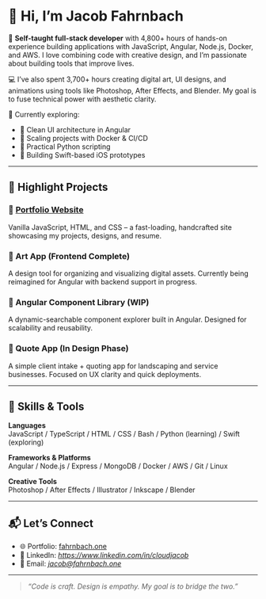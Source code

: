 # 👋 Hi, I’m Jacob Fahrnbach

🎯 **Self-taught full-stack developer** with 4,800+ hours of hands-on experience building applications with JavaScript, Angular, Node.js, Docker, and AWS. I love combining code with creative design, and I’m passionate about building tools that improve lives.

💻 I’ve also spent 3,700+ hours creating digital art, UI designs, and animations using tools like Photoshop, After Effects, and Blender. My goal is to fuse technical power with aesthetic clarity.

🌱 Currently exploring:
- 🧠 Clean UI architecture in Angular
- 🧰 Scaling projects with Docker & CI/CD
- 🐍 Practical Python scripting
- 📱 Building Swift-based iOS prototypes

---

## 🚀 Highlight Projects

### 🔗 [Portfolio Website](https://fahrnbach.one)
Vanilla JavaScript, HTML, and CSS – a fast-loading, handcrafted site showcasing my projects, designs, and resume.

### 🎨 Art App (Frontend Complete)
A design tool for organizing and visualizing digital assets. Currently being reimagined for Angular with backend support in progress.

### 🧩 Angular Component Library (WIP)
A dynamic-searchable component explorer built in Angular. Designed for scalability and reusability.

### 🧾 Quote App (In Design Phase)
A simple client intake + quoting app for landscaping and service businesses. Focused on UX clarity and quick deployments.

---

## 🧠 Skills & Tools

**Languages**  
JavaScript / TypeScript / HTML / CSS / Bash / Python (learning) / Swift (exploring)

**Frameworks & Platforms**  
Angular / Node.js / Express / MongoDB / Docker / AWS / Git / Linux

**Creative Tools**  
Photoshop / After Effects / Illustrator / Inkscape / Blender

---

## 📬 Let’s Connect

- 🌐 Portfolio: [fahrnbach.one](https://fahrnbach.one)
- 💼 LinkedIn: *https://www.linkedin.com/in/cloudjacob*
- 📧 Email: *jacob@fahrnbach.one*

---

> *“Code is craft. Design is empathy. My goal is to bridge the two.”*